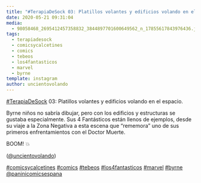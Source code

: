 ```yaml
---
title: "#TerapiaDeSock 03: Platillos volantes y edificios volando en el espacio"
date: 2020-05-21 09:31:04
media: 
  - 98058468_2695412457358832_3844897701600649562_n_17855617843976436.jpg
tags: 
  - terapiadesock
  - comicsycalcetines
  - comics
  - tebeos
  - los4fantasticos
  - marvel
  - byrne
template: instagram
author: uncientovolando
---
```


[#TerapiaDeSock](/tags/terapiadesock) 03: Platillos volantes y edificios volando en el espacio.

Byrne niños no sabría dibujar, pero con los edificios y estructuras se gustaba especialmente. Sus 4 Fantásticos están llenos de ejemplos, desde su viaje a la Zona Negativa a esta escena que “rememora” uno de sus primeros enfrentamientos con el Doctor Muerte.

BOOM! 💥

([@uncientovolando](https://instagram.com/uncientovolando))

[#comicsycalcetines](/tags/comicsycalcetines) [#comics](/tags/comics) [#tebeos](/tags/tebeos) [#los4fantasticos](/tags/los4fantasticos) [#marvel](/tags/marvel) [#byrne](/tags/byrne) [@paninicomicsespana](https://instagram.com/paninicomicsespana)
